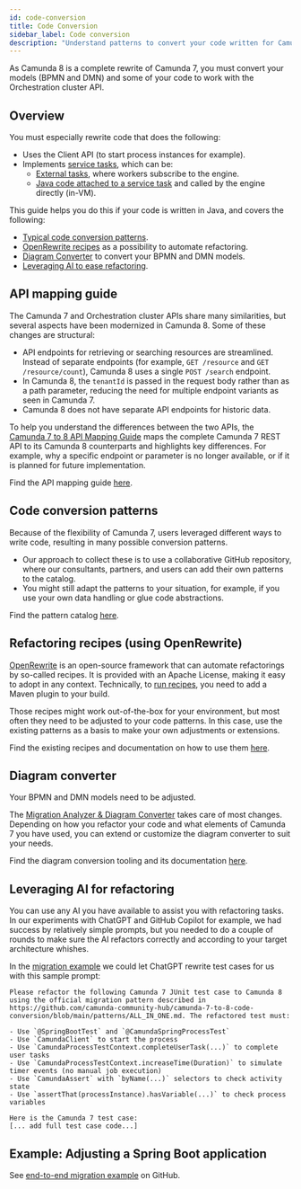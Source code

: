 ```yaml
---
id: code-conversion
title: Code Conversion
sidebar_label: Code conversion
description: "Understand patterns to convert your code written for Camunda 7 to run on Camunda 8."
---
```


As Camunda 8 is a complete rewrite of Camunda 7, you must convert your models (BPMN and DMN) and some of your code to work with the Orchestration cluster API.

## Overview

You must especially rewrite code that does the following:

- Uses the Client API (to start process instances for example).
- Implements [service tasks](/components/modeler/bpmn/service-tasks/service-tasks.md), which can be:
  - [External tasks](https://docs.camunda.org/manual/latest/user-guide/process-engine/external-tasks/#the-external-task-pattern), where workers subscribe to the engine.
  - [Java code attached to a service task](https://docs.camunda.org/manual/latest/user-guide/process-engine/delegation-code/) and called by the engine directly (in-VM).

This guide helps you do this if your code is written in Java, and covers the following:

- [Typical code conversion patterns](#code-conversion-patterns).
- [OpenRewrite recipes](#openrewrite-recipes) as a possibility to automate refactoring.
- [Diagram Converter](#diagram-converter) to convert your BPMN and DMN models.
- [Leveraging AI to ease refactoring](#leveraging-ai-for-refactoring).

## API mapping guide

The Camunda 7 and Orchestration cluster APIs share many similarities, but several aspects have been modernized in Camunda 8. Some of these changes are structural:

- API endpoints for retrieving or searching resources are streamlined. Instead of separate endpoints (for example, `GET /resource` and `GET /resource/count`), Camunda 8 uses a single `POST /search` endpoint.
- In Camunda 8, the `tenantId` is passed in the request body rather than as a path parameter, reducing the need for multiple endpoint variants as seen in Camunda 7.
- Camunda 8 does not have separate API endpoints for historic data.

To help you understand the differences between the two APIs, the [Camunda 7 to 8 API Mapping Guide](https://camunda-community-hub.github.io/camunda-7-to-8-code-conversion/) maps the complete Camunda 7 REST API to its Camunda 8 counterparts and highlights key differences. For example, why a specific endpoint or parameter is no longer available, or if it is planned for future implementation.

Find the API mapping guide [here](https://camunda-community-hub.github.io/camunda-7-to-8-code-conversion/).

## Code conversion patterns

Because of the flexibility of Camunda 7, users leveraged different ways to write code, resulting in many possible conversion patterns.

- Our approach to collect these is to use a collaborative GitHub repository, where our consultants, partners, and users can add their own patterns to the catalog.
- You might still adapt the patterns to your situation, for example, if you use your own data handling or glue code abstractions.

Find the pattern catalog [here](https://github.com/camunda-community-hub/camunda-7-to-8-code-conversion).

## Refactoring recipes (using OpenRewrite)

[OpenRewrite](https://docs.openrewrite.org/) is an open-source framework that can automate refactorings by so-called recipes. It is provided with an Apache License, making it easy to adopt in any context. Technically, to [run recipes](https://docs.openrewrite.org/running-recipes), you need to add a Maven plugin to your build.

Those recipes might work out-of-the-box for your environment, but most often they need to be adjusted to your code patterns. In this case, use the existing patterns as a basis to make your own adjustments or extensions.

Find the existing recipes and documentation on how to use them [here](https://github.com/camunda-community-hub/camunda-7-to-8-code-conversion/tree/main/recipes).

## Diagram converter

Your BPMN and DMN models need to be adjusted.

The [Migration Analyzer & Diagram Converter](https://github.com/camunda-community-hub/camunda-7-to-8-migration-analyzer) takes care of most changes. Depending on how you refactor your code and what elements of Camunda 7 you have used, you can extend or customize the diagram converter to suit your needs.

<!--
If your models also contain JUEL expressions, which are not supported in Camunda 8, they also need to be converted. Simple expressions are [directly converted by this code in the Diagram Converter](https://github.com/camunda-community-hub/camunda-7-to-8-migration-analyzer/blob/d6fda97d00f27b23fc87fd741134225a527f3de1/core/src/main/java/org/camunda/community/migration/converter/expression/ExpressionTransformer.java#L4). This can be extended to suit your needs. You can use the [FEEL Copilot](/components/early-access/alpha/feel-copilot/feel-copilot.md) to rewrite more complex expressions for you.

TODO document the expression transformer instead of referencing code. Or probably do a complete rewamp of this section to extract details to the readme - it is a bit arbitrary what is mentioned here - and probably also not fully aligned with latest changes.
Might also make sense to describe that above patterns also inform diagram conversion
 -->

Find the diagram conversion tooling and its documentation [here](https://github.com/camunda-community-hub/camunda-7-to-8-migration-analyzer).

## Leveraging AI for refactoring

You can use any AI you have available to assist you with refactoring tasks. In our experiments with ChatGPT and GitHub Copilot for example, we had success by relatively simple prompts, but you needed to do a couple of rounds to make sure the AI refactors correctly and according to your target architecture whishes.

In the [migration example](https://github.com/camunda-community-hub/camunda-7-to-8-migration-example?tab=readme-ov-file#migrating-test-cases) we could let ChatGPT rewrite test cases for us with this sample prompt:

```
Please refactor the following Camunda 7 JUnit test case to Camunda 8 using the official migration pattern described in https://github.com/camunda-community-hub/camunda-7-to-8-code-conversion/blob/main/patterns/ALL_IN_ONE.md. The refactored test must:

- Use `@SpringBootTest` and `@CamundaSpringProcessTest`
- Use `CamundaClient` to start the process
- Use `CamundaProcessTestContext.completeUserTask(...)` to complete user tasks
- Use `CamundaProcessTestContext.increaseTime(Duration)` to simulate timer events (no manual job execution)
- Use `CamundaAssert` with `byName(...)` selectors to check activity state
- Use `assertThat(processInstance).hasVariable(...)` to check process variables

Here is the Camunda 7 test case:
[... add full test case code...]
```

## Example: Adjusting a Spring Boot application

See [end-to-end migration example](https://github.com/camunda-community-hub/camunda-7-to-8-migration-example) on GitHub.
